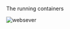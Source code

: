The running containers

![websever](https://github.com/alexa221/Data_warehouse/assets/67500303/1860ea6e-e8b4-44bb-bf6d-d49c4398dd08)

